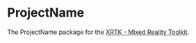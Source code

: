 # ProjectName

The ProjectName package for the [XRTK - Mixed Reality Toolkit](https://github.com/XRTK/XRTK-Core).
